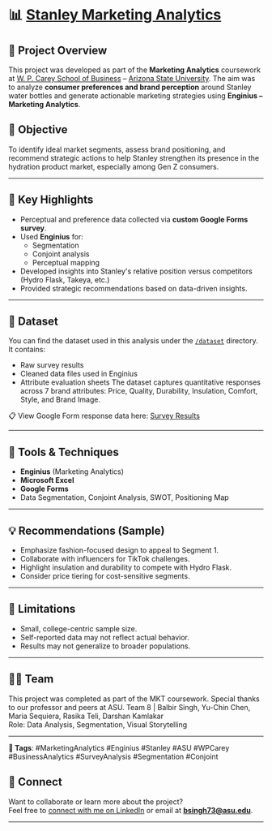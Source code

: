 # 📊 [Stanley Marketing Analytics](./assets/stanley-banner.png)

## 📁 Project Overview

This project was developed as part of the **Marketing Analytics** coursework at [W. P. Carey School of Business](https://wpcarey.asu.edu/) – [Arizona State University](https://www.asu.edu). The aim was to analyze **consumer preferences and brand perception** around Stanley water bottles and generate actionable marketing strategies using **Enginius – Marketing Analytics**.

## 🎯 Objective

To identify ideal market segments, assess brand positioning, and recommend strategic actions to help Stanley strengthen its presence in the hydration product market, especially among Gen Z consumers.

---

## 📌 Key Highlights

- Perceptual and preference data collected via **custom Google Forms survey**.
- Used **Enginius** for:
  - Segmentation
  - Conjoint analysis
  - Perceptual mapping
- Developed insights into Stanley's relative position versus competitors (Hydro Flask, Takeya, etc.)
- Provided strategic recommendations based on data-driven insights.

---

## 📂 Dataset

You can find the dataset used in this analysis under the [`/dataset`](./dataset) directory. It contains:
- Raw survey results
- Cleaned data files used in Enginius
- Attribute evaluation sheets
The dataset captures quantitative responses across 7 brand attributes: Price, Quality, Durability, Insulation, Comfort, Style, and Brand Image.

📋 View Google Form response data here: [Survey Results](https://docs.google.com/forms/d/1bOMofxa_cQG5wy8d45rKBlbSo3VAUfB-0s44AYIKLkA/edit#responses)

---

## 🧠 Tools & Techniques

- **Enginius** (Marketing Analytics)
- **Microsoft Excel**
- **Google Forms**
- Data Segmentation, Conjoint Analysis, SWOT, Positioning Map

---

## 💡 Recommendations (Sample)

- Emphasize fashion-focused design to appeal to Segment 1.
- Collaborate with influencers for TikTok challenges.
- Highlight insulation and durability to compete with Hydro Flask.
- Consider price tiering for cost-sensitive segments.

---

## 📜 Limitations

- Small, college-centric sample size.
- Self-reported data may not reflect actual behavior.
- Results may not generalize to broader populations.

---

## 🧑‍💼 Team

This project was completed  as part of the MKT coursework. Special thanks to our professor and peers at ASU.
Team 8 | Balbir Singh, Yu-Chin Chen, Maria Sequiera, Rasika Teli, Darshan Kamlakar  
Role: Data Analysis, Segmentation, Visual Storytelling

---

**🔗 Tags**: #MarketingAnalytics #Enginius #Stanley #ASU #WPCarey #BusinessAnalytics #SurveyAnalysis #Segmentation #Conjoint

## 🔗 Connect

Want to collaborate or learn more about the project?  
Feel free to [connect with me on LinkedIn](https://www.linkedin.com/in/bsingh27/) or email at **bsingh73@asu.edu**.

---
